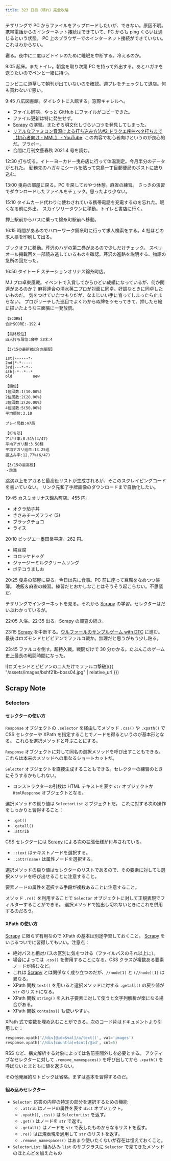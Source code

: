 ```yaml
---
title: 323 日目（晴れ）完全攻略
---
```


テザリングで PC からファイルをアップロードしたいが、できない。原因不明。
携帯電話からのインターネット接続はできていて、PC からも ping くらいは通じるという状態。
PC 上のブラウザーでのインターネット接続ができていない。これはわからない。

寝る。夜中に二度ほどトイレのために睡眠を中断する。冷えるのか。

9:05 起床。またトイレ。朝食を取り次第 PC を持って外出する。あとハガキを送りたいのでペンと一緒に持つ。

コンビニに道草して朝刊が出ていないのを確認。週プレをチェックして退店。何も買わないで悪い。

9:45 八広図書館。ダイレクトに入館する。窓際キャレルへ。

* ファイル同期。やっと GitHub にファイルがコピーできた。
* ファイル更新は特に発生せず。
* [Scrapy][scrapy] の演習。またぞろ明文化しづらいコツを発見してしまった。
* [リアルなファミコン音源による打ち込み方法&num;2 ドラクエ序曲ベタ打ちまで【初心者向け・MML】 - YouTube](https://www.youtube.com/watch?v=12K3VYm8vrg):
  この内容で初心者向けというのが良心的だ。ブラボー。
* 合間に月刊文藝春秋 2021.4 号を読む。

12:30 打ち切る。イトーヨーカドー曳舟店に行って体温測定。今月半分のデータがとれた。
勤務先のハガキにシールを貼って京島一丁目郵便局のポストに放り込む。

13:00 曳舟の部屋に戻る。PC を戻しておやつ休憩。麻雀の練習。
さっきの演習でダウンロードしたファイルをチェック。思ったより少ない。

15:10 タイムカード代わりに使わされている携帯電話を充電するのを忘れた。眠くなる前に外出。
スカイツリータウンに移動。トイレと書店に行く。

押上駅前からバスに乗って錦糸町駅前へ移動。

16:15 時間があるのでハローワーク錦糸町に行って求人検索をする。4 社ほどの求人票を印刷して出る。

ブックオフに移動。芹沢のハゲの第二巻があるので少しだけチェック。
スペリオール掲載回を一部読み逃しているものを確認。芹沢の進路を説明する、物語の急所の回だった。

16:50 タイトー F ステーションオリナス錦糸町店。

MJ プロ卓東風戦。イベントで入賞してからひどい成績になっているが、何か関連があるのか？
麻将連合の清水英二プロが対面に同卓。好調なときに同卓したいものだ。
気をつけていたつもりだが、なまじいい手に育ってしまったら止まらない。
プロがリーチした巡目でよくわからぬ牌をツモってきて、押したら絵に描いたような三面張に一発放銃。

```text
【SCORE】
合計SCORE:-192.4

【最終段位】
四人打ち段位:魔神 幻球:4

【3/15の最新8試合の履歴】

1st|------*-
2nd|*-*-----
3rd|---*-*--
4th|-*--*--*
old         new

【順位】
1位回数:1(10.00%)
2位回数:2(20.00%)
3位回数:2(20.00%)
4位回数:5(50.00%)
平均順位:3.10

プレイ局数:47局

【打ち筋】
アガリ率:8.51%(4/47)
平均アガリ翻:3.50翻
平均アガリ巡目:13.25巡
振込み率:12.77%(6/47)

【3/15の最高役】
・跳満
```

跳満以上をアガると最高役リストが生成されるが、そこのスクレイピングコードを書いていない。
リンク先和了手牌画像のダウンロードまで自動化したい。

19:45 カスミオリナス錦糸町店。455 円。

* オクラ茄子丼
* ささみチーズフライ (3)
* ブラックチョコ
* ライス

20:10 ビッグエー墨田業平店。262 円。

* 絹豆腐
* コロッケドッグ
* ジャージーミルククリームリング
* ポテコうましお

20:25 曳舟の部屋に戻る。今日は先に食事。PC 前に座って豆腐をなめつつ帳簿。
晩飯＆麻雀の練習。練習だとおかしなことはそうそう起こらない。不思議だ。

テザリングでインターネットを見る。それから [Scrapy][scrapy] の学習。セレクターはだいぶわかっているが。

22:05 入浴。22:35 出る。Scrapy の調査の続き。

23:15 [Scrapy][scrapy] を中断する。[ウルファールのサンプルゲーム with DTC][bshf21b] に進む。
最後はロズモンドとビビアンでファルコ戦か。無理だと思うがもう少し粘る。

23:45 ファルコを倒す。超持久戦。戦闘だけで 30 分かかる。たぶんこのゲーム史上最長の戦闘時間になった。

![ロズモンドとビビアンの二人だけでファルコ撃破]({{ "/assets/images/bshf21b-boss04.jpg" | relative_url }})

## Scrapy Note

### Selectors

#### セレクターの使い方

`Response` オブジェクトの `.selector` を経由してメソッド `.css()` や `.xpath()` で
CSS セレクターや XPath を指定することでノードを得るというのが基本形となる。
これらを選択メソッドと呼ぶことにする。

`Response` オブジェクトに対して同名の選択メソッドを呼び出すこともできる。これらは本来のメソッドへの単なるショートカットだ。

`Selector` オブジェクトを直接生成することもできる。セレクターの練習のときにそうするかもしれない。

* コンストラクターの引数は HTML テキストを表す `str` オブジェクトか `HtmlResponse` オブジェクトとなる。

選択メソッドの戻り値は `SelectorList` オブジェクトだ。
これに対する次の操作をしっかりと習得すること：

* `.get()`
* `.getall()`
* `.attrib`

CSS セレクターには [Scrapy][scrapy] による次の拡張仕様が付与されている。

* `::text` はテキストノードを選択する。
* `::attr(name)` は属性ノードを選択する。

選択メソッドの戻り値はセレクターのリストであるので、その要素に対しても選択メソッドを呼び出せることに注意すること。

要素ノードの属性を選択する手段が複数あることに注意すること。

メソッド `.re()` を利用することで `Selector` オブジェクトに対して正規表現でフィルターすることができる。
選択メソッドで抽出し切れないときにこれを併用するのだろう。

#### XPath の使い方

[Scrapy][scrapy] に限らず有用なので XPath の基本は別途学習しておくこと。
[Scrapy][scrapy] をいじるついでに習得してもいい。注意点：

* 絶対パスと相対パスの区別に気をつける（ファイルパスのそれ以上に）。
* 場合によっては `.css()` を併用することになる。CSS クラスが複数ある要素ノードが絡むなど。
* これは [Scrapy][scrapy] とは関係なく成り立つのだが、`//node[1]` と `(//node)[1]` は異なる。
* XPath 関数 `text()` を用いると選択メソッドに対する `.getall()` の戻り値が `str` のリストになる。
* XPath 関数 `string()` を入れ子要素に対して使うと文字列解析が楽になる場合がある。
* XPath 関数 `contains()` も使いやすい。

XPath 式で変数を埋め込むことができる。次のコード片はドキュメントより引用した：

```python
response.xpath('//div[@id=$val]/a/text()', val='images')
response.xpath('//div[count(a)=$cnt]/@id', cnt=5)
```

RSS など、構文解析する対象によっては名前空間外しを必要とする。
アクティブなセレクターに対して `.remove_namespaces()` を呼び出してから `.xpath()` を呼ばないとまともに値を返さない。

その他発展的なトピックは省略。まずは基本を習得するのだ。

#### 組み込みセレクター

* `Selector`: 応答の内容の特定の部分を選択するための機能
  * `.attrib` はノードの属性を表す `dict` オブジェクト。
  * `.xpath()`, `.css()` は `SelectorList` を返す。
  * `.get()` はノードを `str` で返す。
  * `.getall()` はノードを `str` で表したものからなるリストを返す。
  * `.re()` は正規表現を適用して `str` のリストを返す。
  * `.remove_namespaces()` はあまり使いたくないが存在は憶えておくこと。
* `SelectorList`: 組み込み `list` のサブクラスに `Selector` で見てきたメソッドのほとんどを加えたもの

[bshf21b]: https://wodifes.net/game/show/446
[scrapy]: https://scrapy.org/
